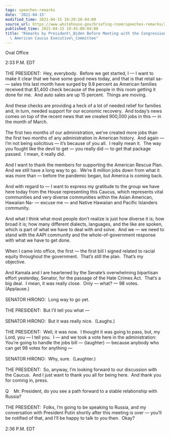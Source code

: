 ```yaml
---
tags: speeches-remarks
date: '2021-04-15'
modified_time: 2021-04-15 19:29:28-04:00
source_url: https://www.whitehouse.gov/briefing-room/speeches-remarks/2021/04/15/remarks-by-president-biden-before-meeting-with-the-congressional-asian-pacific-american-caucus-executive-committee/
published_time: 2021-04-15 19:45:00-04:00
title: "Remarks by President\_Biden Before Meeting with the Congressional Asian Pacific\
  \ American Caucus Executive\_Committee"
---
```

 
Oval Office

2:33 P.M. EDT  
   
THE PRESIDENT:  Hey, everybody.  Before we get started, I — I want to
make it clear that we have some good news today, and that is that retail
sa- — sales this last month have surged by 9.8 percent as American
families received that $1,400 check because of the people in this room
getting it done for me.  And auto sales are up 15 percent.  Things are
moving.  
   
And these checks are providing a heck of a lot of needed relief for
families and, in turn, needed support for our economic recovery.  And
today’s news comes on top of the recent news that we created 900,000
jobs in this — in the month of March.   
   
The first two months of our administration, we’ve created more jobs than
the first two months of any administration in American history.  And
again — I’m not being solicitous — it’s because of you all.  I really
mean it.  The way you fought like the devil to get — you really did — to
get that package passed.  I mean, it really did.   
   
And I want to thank the members for supporting the American Rescue
Plan.  And we still have a long way to go.  We’re 8 million jobs down
from what it was more than — before the pandemic began, but America is
coming back.   
   
And with regard to — I want to express my gratitude to the group we have
here today from the House representing this Caucus, which represents
vital communities and very diverse communities within the Asian
American, Hawaiian Na- — excuse me — and Native Hawaiian and Pacific
Islanders community.   
   
And what I think what most people don’t realize is just how diverse it
is; how broad it is; how many different dialects, languages, and the
like are spoken, which is part of what we have to deal with and solve. 
And we — we need to stand with the AAPI community and the
whole-of-government response with what we have to get done.   
   
When I came into office, the first — the first bill I signed related to
racial equity throughout the government.  That’s still the plan.  That’s
my objective.   
   
And Kamala and I are heartened by the Senate’s overwhelming bipartisan
effort yesterday, Senator, for the passage of the Hate Crimes Act. 
That’s a big deal.  I mean, it was really close.  Only — what? — 98
votes.  (Applause.)  
   
SENATOR HIRONO:  Long way to go yet.   
   
THE PRESIDENT:  But I’ll tell you what —  
   
SENATOR HIRONO:  But it was really nice.  (Laughs.)  
   
THE PRESIDENT:  Well, it was now.  I thought it was going to pass, but,
my Lord, you — I tell you.  I — and we took a vote here in the
administration: You’re going to handle the jobs bill — (laughter) —
because anybody who can get 98 votes for anything —  
   
SENATOR HIRONO:  Why, sure.  (Laughter.)  
   
THE PRESIDENT:  So, anyway, I’m looking forward to our discussion with
the Caucus.  And I just want to thank you all for being here.  And thank
you for coming in, press.  
   
Q    Mr. President, do you see a path forward to a stable relationship
with Russia?   
   
THE PRESIDENT:  Folks, I’m going to be speaking to Russia, and my
conversation with President Putin shortly after this meeting is over —
you’ll be notified of that, and I’ll be happy to talk to you then. 
Okay?  
   
2:36 P.M. EDT
